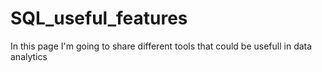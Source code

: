 # SQL_useful_features
In this page I'm going to share different tools that could be usefull in data analytics
